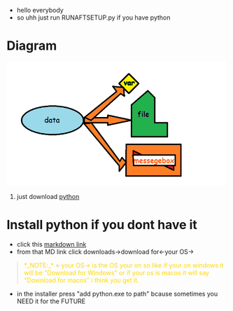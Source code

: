 - hello everybody
- so uhh just run RUNAFTSETUP.py if you have python
# Diagram
![a diagram turning data into a variable file and a message](Untitled.png "data into things")
1. just download <ins>python</ins>
# Install python if you dont have it
- click this [markdown link](https://www.python.org)
- from that MD link click downloads->download for<-your OS->
><div style="color:gold;"> *_NOTE:_* <-your OS-> is the OS your on so like if your on windows it will be "Download for Windows" or if your os is macos it will say "Download for macos" i think you get it.</div>
- in the installer press "add python.exe to path" bcause sometimes you NEED it for the FUTURE